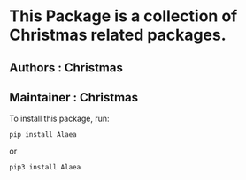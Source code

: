 # This Package is a collection of Christmas related packages.
## Authors : Christmas
## Maintainer : Christmas

To install this package, run:

    pip install Alaea
or

    pip3 install Alaea

